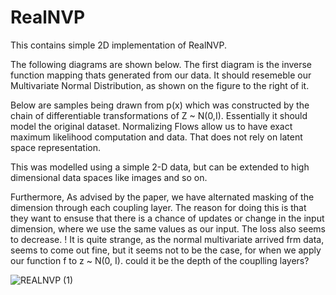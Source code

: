 # RealNVP
This contains simple 2D implementation of RealNVP.


The following diagrams are shown below. The first diagram is the inverse function mapping thats generated from our data. It should resemeble our Multivariate Normal Distribution, as shown on the figure to the right of it.

Below are samples being drawn from p(x) which was constructed by the chain of differentiable transformations of Z ~ N(0,I). Essentially it should model the original dataset. Normalizing Flows allow us to have exact maximum likelihood computation and data. That does not rely on latent space representation. 

This was modelled using a simple 2-D data, but can be extended to high dimensional data spaces like images and so on. 


Furthermore, As advised by the paper, we have alternated masking of the dimension through each coupling layer. The reason for doing this is that they want to ensuse that there is a chance of updates or change in the input dimension, where we use the same values as our input. The loss also seems to decrease. !
It is quite strange, as the normal multivariate arrived frm data, seems to come out fine, but it seems not to be the case, for when we apply our function f to z ~ N(0, I). could it be the depth of the couplling layers? 


![REALNVP (1)](https://user-images.githubusercontent.com/17704242/226211172-c4765154-3646-4ad4-a7cc-7be1b715cfc8.png)
